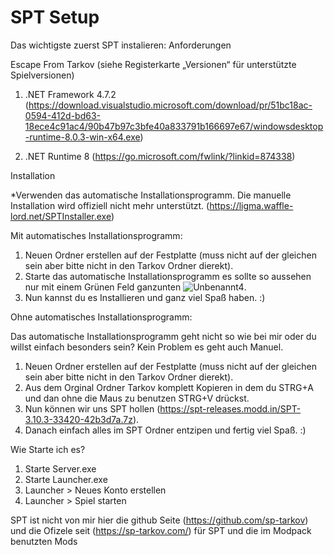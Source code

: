 # SPT Setup 

Das wichtigste zuerst SPT instalieren:
Anforderungen


Escape From Tarkov (siehe Registerkarte „Versionen“ für unterstützte Spielversionen)

1. .NET Framework 4.7.2 (https://download.visualstudio.microsoft.com/download/pr/51bc18ac-0594-412d-bd63-18ece4c91ac4/90b47b97c3bfe40a833791b166697e67/windowsdesktop-runtime-8.0.3-win-x64.exe)

2. .NET Runtime 8 (https://go.microsoft.com/fwlink/?linkid=874338)


Installation


*Verwenden das automatische Installationsprogramm. Die manuelle Installation wird offiziell nicht mehr unterstützt. (https://ligma.waffle-lord.net/SPTInstaller.exe)


Mit automatisches Installationsprogramm:

1. Neuen Ordner erstellen auf der Festplatte (muss nicht auf der gleichen sein aber bitte nicht in den Tarkov Ordner dierekt).
2. Starte das automatische Installationsprogramm es sollte so aussehen nur mit einem Grünen Feld ganzunten  ![Unbenannt4](https://github.com/user-attachments/assets/89304b0b-6dee-4a0a-81fd-03d263e62f0a).
3. Nun kannst du es Installieren und ganz viel Spaß haben. :)


Ohne automatisches Installationsprogramm:

Das automatische Installationsprogramm geht nicht so wie bei mir oder du willst einfach besonders sein? Kein Problem es geht auch Manuel.

1. Neuen Ordner erstellen auf der Festplatte (muss nicht auf der gleichen sein aber bitte nicht in den Tarkov Ordner dierekt).
2. Aus dem Orginal Ordner Tarkov komplett Kopieren in dem du STRG+A und dan ohne die Maus zu benutzen STRG+V drückst.
3. Nun können wir uns SPT hollen (https://spt-releases.modd.in/SPT-3.10.3-33420-42b3d7a.7z).
4. Danach einfach alles im SPT Ordner entzipen und fertig viel Spaß. :)


Wie Starte ich es?
1. Starte Server.exe
2. Starte Launcher.exe
3. Launcher > Neues Konto erstellen
4. Launcher > Spiel starten


SPT ist nicht von mir hier die github Seite (https://github.com/sp-tarkov) und die Ofizele seit (https://sp-tarkov.com/) für SPT und die im Modpack benutzten Mods



